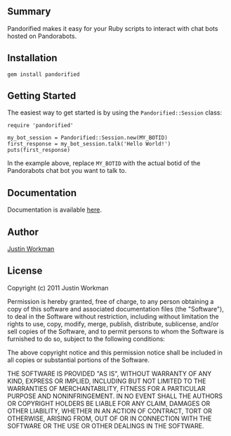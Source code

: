 Summary
-------

Pandorified makes it easy for your Ruby scripts to interact with chat bots hosted on Pandorabots.

Installation
------------

	gem install pandorified

Getting Started
---------------

The easiest way to get started is by using the `Pandorified::Session` class:

	require 'pandorified'
	
	my_bot_session = Pandorified::Session.new(MY_BOTID)
	first_response = my_bot_session.talk('Hello World!')
	puts(first_response)

In the example above, replace `MY_BOTID` with the actual botid of the Pandorabots chat bot you want to talk to.

Documentation
-------------

Documentation is available [here](http://rubydoc.info/github/xtagon/pandorified/).

Author
------

[Justin Workman](mailto:xtagon@gmail.com)

License
-------

Copyright (c) 2011 Justin Workman

Permission is hereby granted, free of charge, to any person obtaining a copy of this software and associated documentation files (the "Software"), to deal in the Software without restriction, including without limitation the rights to use, copy, modify, merge, publish, distribute, sublicense, and/or sell copies of the Software, and to permit persons to whom the Software is furnished to do so, subject to the following conditions:

The above copyright notice and this permission notice shall be included in all copies or substantial portions of the Software.

THE SOFTWARE IS PROVIDED "AS IS", WITHOUT WARRANTY OF ANY KIND, EXPRESS OR IMPLIED, INCLUDING BUT NOT LIMITED TO THE WARRANTIES OF MERCHANTABILITY, FITNESS FOR A PARTICULAR PURPOSE AND NONINFRINGEMENT. IN NO EVENT SHALL THE AUTHORS OR COPYRIGHT HOLDERS BE LIABLE FOR ANY CLAIM, DAMAGES OR OTHER LIABILITY, WHETHER IN AN ACTION OF CONTRACT, TORT OR OTHERWISE, ARISING FROM, OUT OF OR IN CONNECTION WITH THE SOFTWARE OR THE USE OR OTHER DEALINGS IN THE SOFTWARE.
